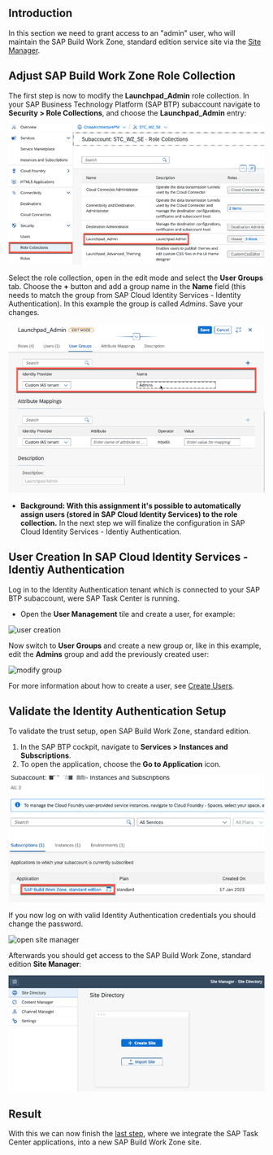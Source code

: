 ## Introduction

In this section we need to grant access to an "admin" user, who will maintain the SAP Build Work Zone, standard edition service site via the [Site Manager](https://help.sap.com/viewer/8c8e1958338140699bd4811b37b82ece/Cloud/en-US/3f619a13ca2a4a59a14bec8507c3fb69.html).


## Adjust SAP Build Work Zone Role Collection

The first step is now to modify the **Launchpad_Admin** role collection.
In your SAP Business Technology Platform (SAP BTP) subaccount navigate to **Security > Role Collections**, and choose the **Launchpad_Admin** entry:

![btp role](images/access_rc_bwz_admin.png)

Select the role collection, open in the edit mode and select the **User Groups** tab.
Choose the **+** button and add a group name in the **Name** field (this needs to match the group from SAP Cloud Identity Services - Identity Authentication). In this example the group is called *Admins*. Save your changes.

![define rc group](images/bwz_admin_role_collection_group.png)

* **Background: With this assignment it's possible to automatically assign users (stored in SAP Cloud Identity Services) to the role collection.**
In the next step we will finalize the configuration in SAP Cloud Identity Services - Identiy Authentication.

## User Creation In SAP Cloud Identity Services - Identiy Authentication

Log in to the Identity Authentication tenant which is connected to your SAP BTP subaccount, were SAP Task Center is running.
- Open the **User Management** tile and create a user, for example:

![user creation](images/lp_admin_user.png)

Now switch to **User Groups** and create a new group or, like in this example, edit the **Admins** group and add the previously created user:

![modify group](images/assign_ias_lp_admin_2_group.png)

For more information about how to create a user, see [Create Users](https://help.sap.com/products/BTP/65de2977205c403bbc107264b8eccf4b/a3bc7e863ac54c23ab856863b681c9f8.html).

## Validate the Identity Authentication Setup

To validate the trust setup, open SAP Build Work Zone, standard edition.
1. In the SAP BTP cockpit, navigate to **Services > Instances and Subscriptions**.
2. To open the application, choose the **Go to Application** icon.

![open site manager](images/btp_open_bwz_site_manager.png)

If you now log on with valid Identity Authentication credentials you should change the password. 

![open site manager](images/login_and_change_pw.png)

Afterwards you should get access to the SAP Build Work Zone, standard edition **Site Manager**:

![open site manager](images/btp_bwz_site_manager.png)

## Result

With this we can now finish the [last step](integrate-sap-task-center-with-bwz-se-service.md), where we integrate the SAP Task Center applications, into a new SAP Build Work Zone site.
